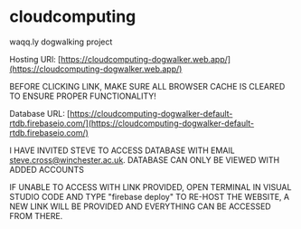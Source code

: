 # cloudcomputing
waqq.ly dogwalking project



Hosting URl: [https://cloudcomputing-dogwalker.web.app/](https://cloudcomputing-dogwalker.web.app/)

BEFORE CLICKING LINK, MAKE SURE ALL BROWSER CACHE IS CLEARED TO ENSURE PROPER FUNCTIONALITY!

Database URL: [https://cloudcomputing-dogwalker-default-rtdb.firebaseio.com/](https://cloudcomputing-dogwalker-default-rtdb.firebaseio.com/)

I HAVE INVITED STEVE TO ACCESS DATABASE WITH EMAIL steve.cross@winchester.ac.uk. DATABASE CAN ONLY BE VIEWED WITH ADDED ACCOUNTS


IF UNABLE TO ACCESS WITH LINK PROVIDED, OPEN TERMINAL IN VISUAL STUDIO CODE AND TYPE "firebase deploy" TO RE-HOST THE WEBSITE, A NEW LINK WILL BE PROVIDED AND EVERYTHING CAN BE ACCESSED FROM THERE.

